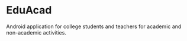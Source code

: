 # EduAcad
Android application for college students and teachers for academic and non-academic activities.
